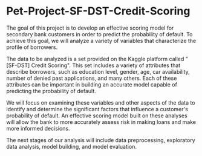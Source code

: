 # Pet-Project-SF-DST-Credit-Scoring

The goal of this project is to develop an effective scoring model for secondary bank customers in order to predict the probability of default. To achieve this goal, we will analyze a variety of variables that characterize the profile of borrowers.

The data to be analyzed is a set provided on the Kaggle platform called "[SF-DST] Credit Scoring". This set includes a variety of attributes that describe borrowers, such as education level, gender, age, car availability, number of denied past applications, and many others. Each of these attributes can be important in building an accurate model capable of predicting the probability of default.

We will focus on examining these variables and other aspects of the data to identify and determine the significant factors that influence a customer's probability of default. An effective scoring model built on these analyses will allow the bank to more accurately assess risk in making loans and make more informed decisions.

The next stages of our analysis will include data preprocessing, exploratory data analysis, model building, and model evaluation.
